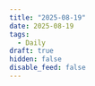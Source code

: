 ```yaml
---
title: "2025-08-19"
date: 2025-08-19
tags:
  - Daily
draft: true
hidden: false
disable_feed: false
---
```


